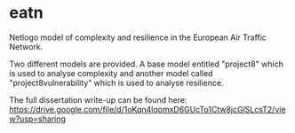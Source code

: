 # eatn
Netlogo model of complexity and resilience in the European Air Traffic Network.

Two different models are provided. A base model entitled "project8" which is used to analyse complexity and another model called "project8vulnerability" which is used to analyse resilience.

The full dissertation write-up can be found here: https://drive.google.com/file/d/1oKqn4lqomxD6GUcTo1Ctw8jcGlSLcsT2/view?usp=sharing
